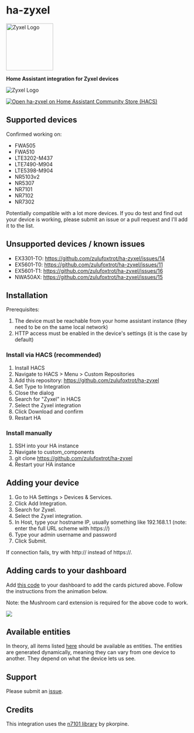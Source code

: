 # ha-zyxel

<img src="https://raw.githubusercontent.com/zulufoxtrot/ha-zyxel/refs/heads/main/resources/logo.png" alt="Zyxel Logo" width="128"/>


__Home Assistant integration for Zyxel devices__


<img src="https://raw.githubusercontent.com/zulufoxtrot/ha-zyxel/refs/heads/main/resources/screenshot.png" alt="Zyxel Logo" />

[![Open ha-zyxel on Home Assistant Community Store (HACS)](https://my.home-assistant.io/badges/hacs_repository.svg)](https://my.home-assistant.io/redirect/hacs_repository/?owner=zulufoxtrot&repository=ha-zyxel&category=integration)

## Supported devices

Confirmed working on:

- FWA505
- FWA510
- LTE3202-M437
- LTE7490-M904
- LTE5398-M904
- NR5103v2
- NR5307
- NR7101
- NR7102
- NR7302

Potentially compatible with a lot more devices.
If you do test and find out your device is working, please submit an issue or a pull request and I'll add it to the list.

## Unsupported devices / known issues

- EX3301-TO: https://github.com/zulufoxtrot/ha-zyxel/issues/14
- EX5601-T0: https://github.com/zulufoxtrot/ha-zyxel/issues/11
- EX5601-T1: https://github.com/zulufoxtrot/ha-zyxel/issues/16
- NWA50AX: https://github.com/zulufoxtrot/ha-zyxel/issues/15

## Installation

Prerequisites:

1. The device must be reachable from your home assistant instance (they need to be on the same local network)
2. HTTP access must be enabled in the device's settings (it is the case by default)

### Install via HACS (recommended)

1. Install HACS
2. Navigate to HACS > Menu > Custom Repositories
3. Add this repository: https://github.com/zulufoxtrot/ha-zyxel
4. Set Type to Integration
5. Close the dialog
6. Search for "Zyxel" in HACS
7. Select the Zyxel integration
8. Click Download and confirm
9. Restart HA

### Install manually

1. SSH into your HA instance
2. Navigate to custom_components
3. git clone https://github.com/zulufoxtrot/ha-zyxel
4. Restart your HA instance

## Adding your device

1. Go to HA Settings > Devices & Services.
2. Click Add Integration.
3. Search for Zyxel.
4. Select the Zyxel integration.
5. In Host, type your hostname IP, usually something like 192.168.1.1 (note: enter the full URL scheme with https://)
6. Type your admin username and password
7. Click Submit.

If connection fails, try with http:// instead of https://.

## Adding cards to your dashboard

Add [this code](resources/card_example.yml) to your dashboard to add the cards pictured above. Follow the instructions from the animation below.

Note: the Mushroom card extension is required for the above code to work.

![](resources/import_demo.gif)

## Available entities

In theory, all items listed [here](https://github.com/pkorpine/nr7101?tab=readme-ov-file#example-output) should be available as entities. The entities are generated dynamically, meaning they can vary from one device to another. They depend on what the device lets us see.

## Support

Please submit an [issue](https://github.com/zulufoxtrot/ha-zyxel/issues).

## Credits

This integration uses the [n7101 library](https://github.com/pkorpine/nr7101) by pkorpine.
